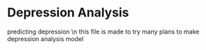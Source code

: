 # Depression Analysis
predicting depression
\n this file is made to try many plans to make depression analysis model
